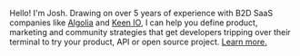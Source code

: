 Hello! I'm Josh. Drawing on over 5 years of experience with B2D SaaS companies like [Algolia](https://algolia.com/) and [Keen IO](https://keen.io/), I can help you define product, marketing and community strategies that get developers tripping over their terminal to try your product, API or open source project. [Learn more.](/hire)
